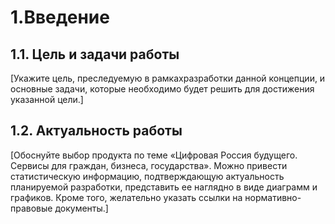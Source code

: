 # 1.Введение

## 1.1. Цель и задачи работы
[Укажите цель, преследуемую в рамкахразработки данной концепции, и основные задачи,
которые необходимо будет решить для достижения указанной цели.]

## 1.2. Актуальность работы
[Обоснуйте выбор продукта по теме «Цифровая Россия будущего. Сервисы для граждан,
бизнеса, государства».
Можно привести статистическую информацию, подтверждающую актуальность
планируемой разработки, представить ее наглядно в виде диаграмм и графиков. Кроме
того, желательно указать ссылки на нормативно-правовые документы.]





